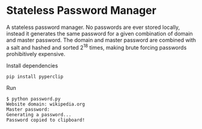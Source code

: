 # Stateless Password Manager

A stateless password manager. No passwords are ever stored locally, instead it generates the same password for a given combination of domain and master password. The domain and master password are combined with a salt and hashed and sorted $2^{18}$ times, making brute forcing passwords prohibitively expensive.

Install dependencies

```
pip install pyperclip
```

Run

```
$ python password.py
Website domain: wikipedia.org
Master password: 
Generating a password...
Password copied to clipboard!
```
